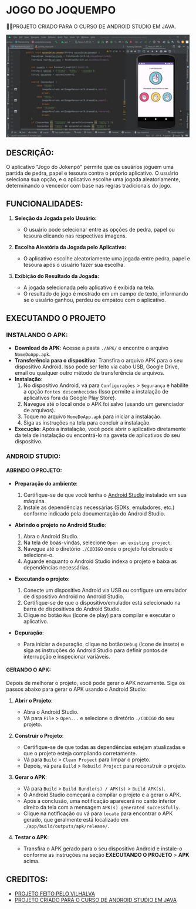 # JOGO DO JOQUEMPO
👨‍🏫PROJETO CRIADO PARA O CURSO DE ANDROID STUDIO EM JAVA.

<img src="FOTO.jpg" align="center" width="500"> <br>

## DESCRIÇÃO:
O aplicativo "Jogo do Jokenpô" permite que os usuários joguem uma partida de pedra, papel e tesoura contra o próprio aplicativo. O usuário seleciona sua opção, e o aplicativo escolhe uma jogada aleatoriamente, determinando o vencedor com base nas regras tradicionais do jogo.

## FUNCIONALIDADES:
1. **Seleção da Jogada pelo Usuário:**
   - O usuário pode selecionar entre as opções de pedra, papel ou tesoura clicando nas respectivas imagens.

2. **Escolha Aleatória da Jogada pelo Aplicativo:**
   - O aplicativo escolhe aleatoriamente uma jogada entre pedra, papel e tesoura após o usuário fazer sua escolha.

3. **Exibição do Resultado da Jogada:**
   - A jogada selecionada pelo aplicativo é exibida na tela.
   - O resultado do jogo é mostrado em um campo de texto, informando se o usuário ganhou, perdeu ou empatou com o aplicativo.

## EXECUTANDO O PROJETO
### INSTALANDO O APK:
   - **Download do APK**: Acesse a pasta `./APK/` e encontre o arquivo `NomeDoApp.apk`.
   - **Transferência para o dispositivo**: Transfira o arquivo APK para o seu dispositivo Android. Isso pode ser feito via cabo USB, Google Drive, email ou qualquer outro método de transferência de arquivos.
   - **Instalação**:
     1. No dispositivo Android, vá para `Configurações` > `Segurança` e habilite a opção `Fontes desconhecidas` (Isso permite a instalação de aplicativos fora da Google Play Store).
     2. Navegue até o local onde o APK foi salvo (usando um gerenciador de arquivos).
     3. Toque no arquivo `NomeDoApp.apk` para iniciar a instalação.
     4. Siga as instruções na tela para concluir a instalação.
   - **Execução**: Após a instalação, você pode abrir o aplicativo diretamente da tela de instalação ou encontrá-lo na gaveta de aplicativos do seu dispositivo.

### ANDROID STUDIO:
#### ABRINDO O PROJETO:
   - **Preparação do ambiente**:
     1. Certifique-se de que você tenha o [Android Studio](https://developer.android.com/studio) instalado em sua máquina.
     2. Instale as dependências necessárias (SDKs, emuladores, etc.) conforme indicado pela documentação do Android Studio.

   - **Abrindo o projeto no Android Studio**:
     1. Abra o Android Studio.
     2. Na tela de boas-vindas, selecione `Open an existing project`.
     3. Navegue até o diretório `./CODIGO` onde o projeto foi clonado e selecione-o.
     4. Aguarde enquanto o Android Studio indexa o projeto e baixa as dependências necessárias.

   - **Executando o projeto**:
     1. Conecte um dispositivo Android via USB ou configure um emulador de dispositivo Android no Android Studio.
     2. Certifique-se de que o dispositivo/emulador está selecionado na barra de dispositivos do Android Studio.
     3. Clique no botão `Run` (ícone de play) para compilar e executar o aplicativo.

   - **Depuração**:
     - Para iniciar a depuração, clique no botão `Debug` (ícone de inseto) e siga as instruções do Android Studio para definir pontos de interrupção e inspecionar variáveis.

#### GERANDO O APK:
   Depois de melhorar o projeto, você pode gerar o APK novamente. Siga os passos abaixo para gerar o APK usando o Android Studio:

   1. **Abrir o Projeto**:
      - Abra o Android Studio.
      - Vá para `File` > `Open...` e selecione o diretório `./CODIGO` do seu projeto.

   2. **Construir o Projeto**:
      - Certifique-se de que todas as dependências estejam atualizadas e que o projeto esteja compilando corretamente.
      - Vá para `Build` > `Clean Project` para limpar o projeto.
      - Depois, vá para `Build` > `Rebuild Project` para reconstruir o projeto.

   3. **Gerar o APK**:
      - Vá para `Build` > `Build Bundle(s) / APK(s)` > `Build APK(s)`.
      - O Android Studio começará a compilar o projeto e a gerar o APK.
      - Após a conclusão, uma notificação aparecerá no canto inferior direito da tela com a mensagem `APK(s) generated successfully.`
      - Clique na notificação ou vá para `locate` para encontrar o APK gerado, que geralmente está localizado em `./app/build/outputs/apk/release/`.

   4. **Testar o APK**:
      - Transfira o APK gerado para o seu dispositivo Android e instale-o conforme as instruções na seção **EXECUTANDO O PROJETO** > **APK** acima.

## CREDITOS:
- [PROJETO FEITO PELO VILHALVA](https://github.com/VILHALVA)
- [PROJETO CRIADO PARA O CURSO DE ANDROID STUDIO EM JAVA](https://github.com/VILHALVA/CURSO-DE-ANDROID-STUDIO-EM-JAVA)



